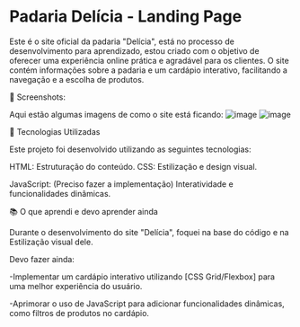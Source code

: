 # Padaria Delícia - Landing Page

Este é o site oficial da padaria "Delícia", está no processo de desenvolvimento para aprendizado, estou criado com o objetivo de oferecer uma experiência online prática e agradável para os clientes. O site contém informações sobre a padaria e um cardápio interativo, facilitando a navegação e a escolha de produtos.

📸 Screenshots:

Aqui estão algumas imagens de como o site está ficando:
![image](https://github.com/user-attachments/assets/27f834b6-9356-4de2-ba2d-5d229804276a)
![image](https://github.com/user-attachments/assets/6fe21e68-9530-4f66-8c9a-0ab4e5d5c217)

🚀 Tecnologias Utilizadas

Este projeto foi desenvolvido utilizando as seguintes tecnologias:

HTML: Estruturação do conteúdo.
CSS: Estilização e design visual.

JavaScript: (Preciso fazer a implementação) Interatividade e funcionalidades dinâmicas.


📚 O que aprendi e devo aprender ainda

Durante o desenvolvimento do site "Delícia", foquei na base do código e na Estilização visual dele.

Devo fazer ainda:

-Implementar um cardápio interativo utilizando [CSS Grid/Flexbox] para uma melhor experiência do usuário.

-Aprimorar o uso de JavaScript para adicionar funcionalidades dinâmicas, como filtros de produtos no cardápio.
